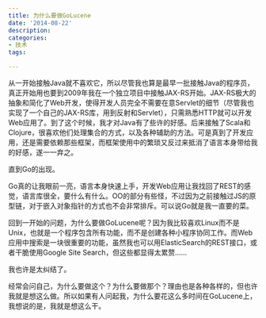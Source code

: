 ```yaml
---
title: 为什么要做GoLucene
date: '2014-08-22'
description:
categories:
- 技术
tags:

---
```


从一开始接触Java就不喜欢它，所以尽管我也算是最早一批接触Java的程序员，真正开始用也要到2009年我在一个独立项目中接触JAX-RS开始。JAX-RS极大的抽象和简化了Web开发，使得开发人员完全不需要在意Servlet的细节（尽管我也实现了一个自己的JAX-RS库，用到反射和Servlet），只需熟悉HTTP就可以开发Web应用了。到了这个时候，我才对Java有了些许的好感。后来接触了Scala和Clojure，很喜欢他们处理集合的方式，以及各种辅助的方法。可是真到了开发应用，还是需要依赖那些框架，而框架使用中的繁琐又反过来抵消了语言本身带给我的好感，遂一一弃之。

直到Go的出现。

Go真的让我眼前一亮，语言本身快速上手，开发Web应用让我找回了REST的感觉，语言库很全，要什么有什么。OO的部分有些怪，不过因为之前接触过JS的原型链，对于嵌入对象指针的方式也不会非常排斥。可以说Go就是我一直要的菜。

回到一开始的问题，为什么要做GoLucene呢？因为我比较喜欢Linux而不是Unix，也就是一个程序包含所有功能，而不是创建各种小程序协同工作。而Web应用中搜索是一块很重要的功能，虽然我也可以用ElasticSearch的REST接口，或者干脆使用Google Site Search，但这些都显得太累赘……

我也许是太纠结了。

经常会问自己，为什么要做这个？为什么要做那个？理由也是各种各样的，但也许我就是想这么做。所以如果有人问起我，为什么要花这么多时间在GoLucene上，我想说的是，我就是想这么干。